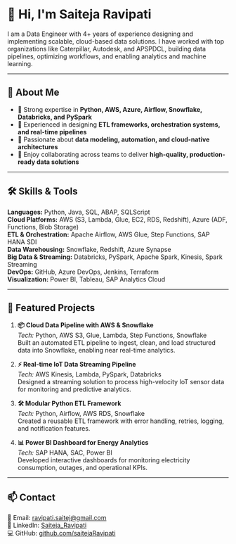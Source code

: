 # 👋 Hi, I'm Saiteja Ravipati

I am a Data Engineer with 4+ years of experience designing and implementing scalable, cloud-based data solutions. I have worked with top organizations like Caterpillar, Autodesk, and APSPDCL, building data pipelines, optimizing workflows, and enabling analytics and machine learning.

---

## 🚀 About Me
- 🔹 Strong expertise in **Python, AWS, Azure, Airflow, Snowflake, Databricks, and PySpark**
- 🔹 Experienced in designing **ETL frameworks, orchestration systems, and real-time pipelines**
- 🔹 Passionate about **data modeling, automation, and cloud-native architectures**
- 🔹 Enjoy collaborating across teams to deliver **high-quality, production-ready data solutions**

---

## 🛠 Skills & Tools
**Languages:** Python, Java, SQL, ABAP, SQLScript  
**Cloud Platforms:** AWS (S3, Lambda, Glue, EC2, RDS, Redshift), Azure (ADF, Functions, Blob Storage)  
**ETL & Orchestration:** Apache Airflow, AWS Glue, Step Functions, SAP HANA SDI  
**Data Warehousing:** Snowflake, Redshift, Azure Synapse  
**Big Data & Streaming:** Databricks, PySpark, Apache Spark, Kinesis, Spark Streaming  
**DevOps:** GitHub, Azure DevOps, Jenkins, Terraform  
**Visualization:** Power BI, Tableau, SAP Analytics Cloud  

---

## 📂 Featured Projects
1. **📦 Cloud Data Pipeline with AWS & Snowflake**  
   *Tech:* Python, AWS S3, Glue, Lambda, Step Functions, Snowflake  
   Built an automated ETL pipeline to ingest, clean, and load structured data into Snowflake, enabling near real-time analytics.  

2. **⚡ Real-time IoT Data Streaming Pipeline**  
   *Tech:* AWS Kinesis, Lambda, PySpark, Databricks  
   Designed a streaming solution to process high-velocity IoT sensor data for monitoring and predictive analytics.  

3. **🛠 Modular Python ETL Framework**  
   *Tech:* Python, Airflow, AWS RDS, Snowflake  
   Created a reusable ETL framework with error handling, retries, logging, and notification features.  

4. **📊 Power BI Dashboard for Energy Analytics**  
   *Tech:* SAP HANA, SAC, Power BI  
   Developed interactive dashboards for monitoring electricity consumption, outages, and operational KPIs.  

---

## 📫 Contact
📧 Email: ravipati.saitej@gmail.com  
🔗 LinkedIn: [Saiteja_Ravipati](linkedin.com/in/saiteja-ravipati-a65667355)  
💻 GitHub: [github.com/saitejaRavipati](https://github.com/Saitej-Ravipati)


